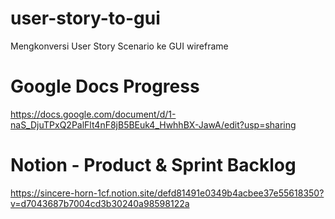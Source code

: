 # user-story-to-gui
Mengkonversi User Story Scenario ke GUI wireframe
# Google Docs Progress
https://docs.google.com/document/d/1-naS_DjuTPxQ2PalFlt4nF8jB5BEuk4_HwhhBX-JawA/edit?usp=sharing 
# Notion - Product & Sprint Backlog
https://sincere-horn-1cf.notion.site/defd81491e0349b4acbee37e55618350?v=d7043687b7004cd3b30240a98598122a 
